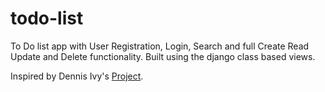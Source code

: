 # todo-list
To Do list app with User Registration, Login, Search and full Create Read Update and Delete functionality.
Built using the django class based views.

Inspired by Dennis Ivy's [Project](https://www.youtube.com/watch?v=llbtoQTt4qw&ab_channel=DennisIvy).

